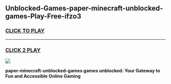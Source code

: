 
## Unblocked-Games-paper-minecraft-unblocked-games-Play-Free-ifzo3
<h3>
<a href="https://premium76.site?title=paper-minecraft-unblocked-games&ref=12A">CLICK TO PLAY</a></h3>
<hr>

<h3>
<a href="https://premium76.site?title=paper-minecraft-unblocked-games&ref=12A">CLICK 2 PLAY</a>
  
</h3>

<a href="https://premium76.site?title=paper-minecraft-unblocked-games&ref=12A"><img src="https://clearcache.store/games.png"></a>


**paper-minecraft-unblocked-games games unblocked: Your Gateway to Fun and Accessible Online Gaming**
